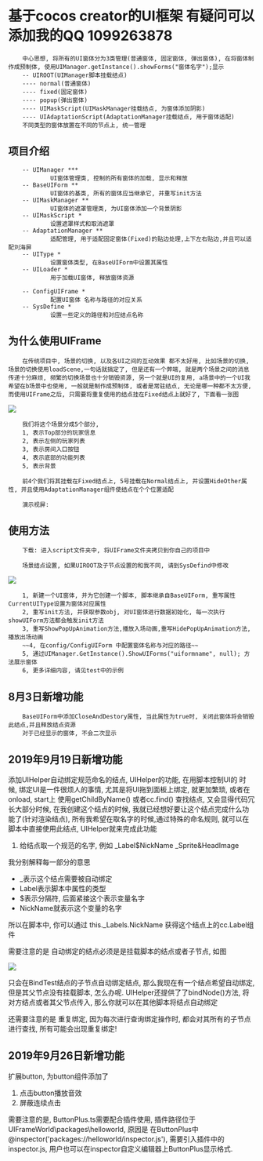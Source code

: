 # 基于cocos creator的UI框架  有疑问可以添加我的QQ 1099263878
        中心思想, 将所有的UI窗体分为3类管理(普通窗体, 固定窗体, 弹出窗体), 在将窗体制作成预制体, 使用UIManager.getInstance().showForms("窗体名字");显示
        -- UIROOT(UIManager脚本挂载结点)
        ---- normal(普通窗体)
        ---- fixed(固定窗体)
        ---- popup(弹出窗体)
        ---- UIMaskScript(UIMaskManager挂载结点, 为窗体添加阴影)
        ---- UIAdaptationScript(AdaptationManager挂载结点, 用于窗体适配)
        不同类型的窗体放置在不同的节点上, 统一管理

## 项目介绍
        -- UIManager ***
                UI窗体管理类, 控制的所有窗体的加载, 显示和释放
        -- BaseUIForm **
                UI窗体的基类, 所有的窗体应当继承它, 并重写init方法
        -- UIMaskManager **
                UI窗体的遮罩管理类, 为UI窗体添加一个背景阴影
        -- UIMaskScript *
                设置遮罩样式和取消遮罩
        -- AdaptationManager **
                适配管理, 用于适配固定窗体(Fixed)的贴边处理,上下左右贴边,并且可以适配刘海屏
        -- UIType *
                设置窗体类型, 在BaseUIForm中设置其属性
        -- UILoader *
                用于加载UI窗体, 释放窗体资源

        -- ConfigUIFrame *
                配置UI窗体 名称与路径的对应关系
        -- SysDefine *
                设置一些定义的路径和对应结点名称
        
## 为什么使用UIFrame

        在传统项目中, 场景的切换, 以及各UI之间的互动效果 都不太好用, 比如场景的切换, 场景的切换使用loadScene,一句话就搞定了, 但是还有一个弊端, 就是两个场景之间的消息传递十分麻烦, 频繁的切换场景也十分销毁资源, 另一个就是UI的复用, a场景中的一个UI我希望在b场景中也使用, 一般就是制作成预制体, 或者是常驻结点, 无论是哪一种都不太方便, 而使用UIFrame之后, 只需要将重复使用的结点挂在Fixed结点上就好了, 下面看一张图

![](https://github.com/kirikayakazuto/UIFrameWorld/blob/master/yanshi.png)

        我们将这个场景分成5个部分, 
        1, 表示Top部分的玩家信息
        2, 表示左侧的玩家列表
        3, 表示房间入口按钮
        4, 表示底部的功能列表
        5, 表示背景

        前4个我们将其挂载在Fixed结点上, 5号挂载在Normal结点上, 并设置HideOther属性, 并且使用AdaptationManager组件使结点在个个位置适配

        演示视屏: 

## 使用方法
        下载: 进入script文件夹中, 将UIFrame文件夹拷贝到你自己的项目中

        场景结点设置, 如果UIROOT及子节点设置的和我不同, 请到SysDefind中修改
![](https://github.com/kirikayakazuto/UIFrameWorld/blob/master/UIROOT_dist.png)

        1, 新建一个UI窗体, 并为它创建一个脚本, 脚本继承自BaseUIForm, 重写属性CurrentUIType设置为窗体对应属性
        2, 重写init方法, 并获取参数obj, 对UI窗体进行数据初始化, 每一次执行showUIForm方法都会触发init方法
        3, 重写ShowPopUpAnimation方法,播放入场动画,重写HidePopUpAnimation方法, 播放出场动画
        ~~4, 在config/ConfigUIForm 中配置窗体名称与对应的路径~~
        5, 通过UIManager.GetInstance().ShowUIForms("uiformname", null); 方法展示窗体
        6, 更多详细内容, 请见test中的示例

## 8月3日新增功能

        BaseUIForm中添加CloseAndDestory属性, 当此属性为true时, 关闭此窗体将会销毁此结点,并且释放结点资源
        对于已经显示的窗体, 不会二次显示


## 2019年9月19日新增功能

 添加UIHelper自动绑定规范命名的结点, UIHelper的功能, 在用脚本控制UI的
 时候, 绑定UI是一件很烦人的事情, 尤其是将UI拖到面板上绑定, 就更加繁琐, 或者在onload, start上 使用getChildByName() 或者cc.find() 查找结点, 又会显得代码冗长大部分时候, 在我创建这个结点的时候, 我就已经想好要让这个结点完成什么功能了(针对渲染结点), 所有我希望在取名字的时候,通过特殊的命名规则, 就可以在脚本中直接使用此结点,  UIHelper就来完成此功能

1. 给结点取一个规范的名字, 例如 _Label$NickName  _Sprite&HeadImage

我分别解释每一部分的意思

* _表示这个结点需要被自动绑定
* Label表示脚本中属性的类型
* $表示分隔符, 后面紧接这个表示变量名字
* NickName就表示这个变量的名字

所以在脚本中, 你可以通过 this._Labels.NickName 获得这个结点上的cc.Label组件

需要注意的是 自动绑定的结点必须是是挂载脚本的结点或者子节点, 如图

![](https://github.com/kirikayakazuto/UIFrameWorld/blob/master/UIBind_dist.png)


只会在BindTest结点的子节点自动绑定结点, 那么我现在有一个结点希望自动绑定, 但是其父节点没有挂载脚本, 怎么办呢.
UIHelper还提供了了bindNode()方法, 将对方结点或者其父节点传入, 那么你就可以在其他脚本将结点自动绑定

还需要注意的是 重复绑定, 因为每次进行查询绑定操作时, 都会对其所有的子节点进行查找, 所有可能会出现重复绑定!


## 2019年9月26日新增功能

扩展button, 为button组件添加了

1. 点击button播放音效
2. 屏蔽连续点击

需要注意的是, ButtonPlus.ts需要配合插件使用, 插件路径位于UIFrameWorld\packages\helloworld, 原因是
在ButtonPlus中@inspector('packages://helloworld/inspector.js'), 需要引入插件中的inspector.js,
用户也可以在inspector自定义编辑器上ButtonPlus显示格式.